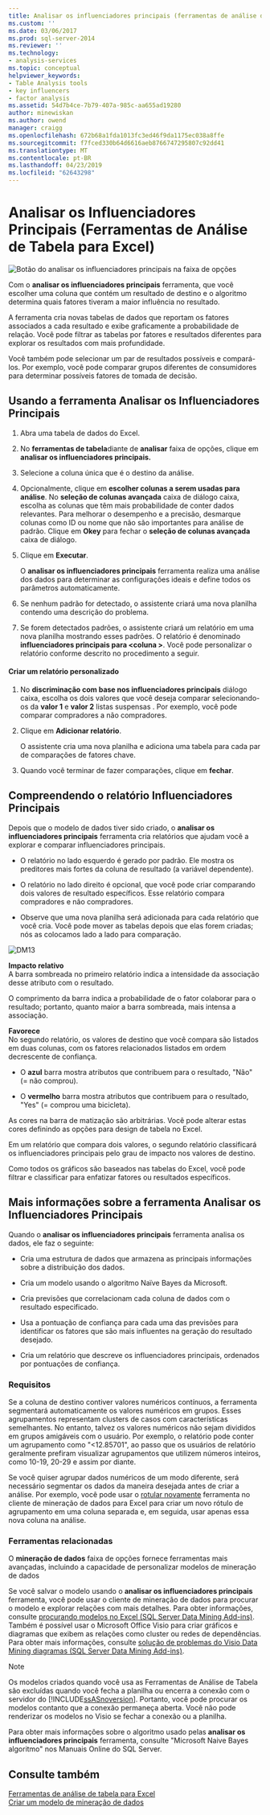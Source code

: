 ```yaml
---
title: Analisar os influenciadores principais (ferramentas de análise de tabela para Excel) | Microsoft Docs
ms.custom: ''
ms.date: 03/06/2017
ms.prod: sql-server-2014
ms.reviewer: ''
ms.technology:
- analysis-services
ms.topic: conceptual
helpviewer_keywords:
- Table Analysis tools
- key influencers
- factor analysis
ms.assetid: 54d7b4ce-7b79-407a-985c-aa655ad19280
author: minewiskan
ms.author: owend
manager: craigg
ms.openlocfilehash: 672b68a1fda1013fc3ed46f9da1175ec038a8ffe
ms.sourcegitcommit: f7fced330b64d6616aeb8766747295807c92dd41
ms.translationtype: MT
ms.contentlocale: pt-BR
ms.lasthandoff: 04/23/2019
ms.locfileid: "62643298"
---
```

# <a name="analyze-key-influencers-table-analysis-tools-for-excel"></a>Analisar os Influenciadores Principais (Ferramentas de Análise de Tabela para Excel)
  ![Botão do analisar os influenciadores principais na faixa de opções](media/tat-aki.gif "botão analisar os influenciadores principais na faixa de opções")  
  
 Com o **analisar os influenciadores principais** ferramenta, que você escolher uma coluna que contém um resultado de destino e o algoritmo determina quais fatores tiveram a maior influência no resultado.  
  
 A ferramenta cria novas tabelas de dados que reportam os fatores associados a cada resultado e exibe graficamente a probabilidade de relação. Você pode filtrar as tabelas por fatores e resultados diferentes para explorar os resultados com mais profundidade.  
  
 Você também pode selecionar um par de resultados possíveis e compará-los. Por exemplo, você pode comparar grupos diferentes de consumidores para determinar possíveis fatores de tomada de decisão.  
  
## <a name="using-the-analyze-key-influencers-tool"></a>Usando a ferramenta Analisar os Influenciadores Principais  
  
1.  Abra uma tabela de dados do Excel.  
  
2.  No **ferramentas de tabela**diante de **analisar** faixa de opções, clique em **analisar os influenciadores principais.**  
  
3.  Selecione a coluna única que é o destino da análise.  
  
4.  Opcionalmente, clique em **escolher colunas a serem usadas para análise**. No **seleção de colunas avançada** caixa de diálogo caixa, escolha as colunas que têm mais probabilidade de conter dados relevantes. Para melhorar o desempenho e a precisão, desmarque colunas como ID ou nome que não são importantes para análise de padrão. Clique em **Okey** para fechar o **seleção de colunas avançada** caixa de diálogo.  
  
5.  Clique em **Executar**.  
  
     O **analisar os influenciadores principais** ferramenta realiza uma análise dos dados para determinar as configurações ideais e define todos os parâmetros automaticamente.  
  
6.  Se nenhum padrão for detectado, o assistente criará uma nova planilha contendo uma descrição do problema.  
  
7.  Se forem detectados padrões, o assistente criará um relatório em uma nova planilha mostrando esses padrões. O relatório é denominado **influenciadores principais para \<coluna >**. Você pode personalizar o relatório conforme descrito no procedimento a seguir.  
  
#### <a name="create-a-custom-report"></a>Criar um relatório personalizado  
  
1.  No **discriminação com base nos influenciadores principais** diálogo caixa, escolha os dois valores que você deseja comparar selecionando-os da **valor 1** e **valor 2** listas suspensas . Por exemplo, você pode comparar compradores a não compradores.  
  
2.  Clique em **Adicionar relatório**.  
  
     O assistente cria uma nova planilha e adiciona uma tabela para cada par de comparações de fatores chave.  
  
3.  Quando você terminar de fazer comparações, clique em **fechar**.  
  
## <a name="understanding-the-key-influencers-report"></a>Compreendendo o relatório Influenciadores Principais  
 Depois que o modelo de dados tiver sido criado, o **analisar os influenciadores principais** ferramenta cria relatórios que ajudam você a explorar e comparar influenciadores principais.  
  
-   O relatório no lado esquerdo é gerado por padrão. Ele mostra os preditores mais fortes da coluna de resultado (a variável dependente).  
  
-   O relatório no lado direito é opcional, que você pode criar comparando dois valores de resultado específicos. Esse relatório compara compradores e não compradores.  
  
-   Observe que uma nova planilha será adicionada para cada relatório que você cria. Você pode mover as tabelas depois que elas forem criadas; nós as colocamos lado a lado para comparação.  
  
 ![DM13](media/dm13-tat-aki-report.gif "DM13")  
  
 **Impacto relativo**  
 A barra sombreada no primeiro relatório indica a intensidade da associação desse atributo com o resultado.  
  
 O comprimento da barra indica a probabilidade de o fator colaborar para o resultado; portanto, quanto maior a barra sombreada, mais intensa a associação.  
  
 **Favorece**  
 No segundo relatório, os valores de destino que você compara são listados em duas colunas, com os fatores relacionados listados em ordem decrescente de confiança.  
  
-   O **azul** barra mostra atributos que contribuem para o resultado, "Não" (= não comprou).  
  
-   O **vermelho** barra mostra atributos que contribuem para o resultado, "Yes" (= comprou uma bicicleta).  
  
 As cores na barra de matização são arbitrárias. Você pode alterar estas cores definindo as opções para design de tabela no Excel.  
  
 Em um relatório que compara dois valores, o segundo relatório classificará os influenciadores principais pelo grau de impacto nos valores de destino.  
  
 Como todos os gráficos são baseados nas tabelas do Excel, você pode filtrar e classificar para enfatizar fatores ou resultados específicos.  
  
## <a name="more-about-the-analyze-key-influencers-tool"></a>Mais informações sobre a ferramenta Analisar os Influenciadores Principais  
 Quando o **analisar os influenciadores principais** ferramenta analisa os dados, ele faz o seguinte:  
  
-   Cria uma estrutura de dados que armazena as principais informações sobre a distribuição dos dados.  
  
-   Cria um modelo usando o algoritmo Naïve Bayes da Microsoft.  
  
-   Cria previsões que correlacionam cada coluna de dados com o resultado especificado.  
  
-   Usa a pontuação de confiança para cada uma das previsões para identificar os fatores que são mais influentes na geração do resultado desejado.  
  
-   Cria um relatório que descreve os influenciadores principais, ordenados por pontuações de confiança.  
  
### <a name="requirements"></a>Requisitos  
 Se a coluna de destino contiver valores numéricos contínuos, a ferramenta segmentará automaticamente os valores numéricos em grupos. Esses agrupamentos representam clusters de casos com características semelhantes. No entanto, talvez os valores numéricos não sejam divididos em grupos amigáveis com o usuário. Por exemplo, o relatório pode conter um agrupamento como "\<12.85701", ao passo que os usuários de relatório geralmente prefiram visualizar agrupamentos que utilizem números inteiros, como 10-19, 20-29 e assim por diante.  
  
 Se você quiser agrupar dados numéricos de um modo diferente, será necessário segmentar os dados da maneira desejada antes de criar a análise. Por exemplo, você pode usar o [rotular novamente](relabel-sql-server-data-mining-add-ins.md) ferramenta no cliente de mineração de dados para Excel para criar um novo rótulo de agrupamento em uma coluna separada e, em seguida, usar apenas essa nova coluna na análise.  
  
### <a name="related-tools"></a>Ferramentas relacionadas  
 O **mineração de dados** faixa de opções fornece ferramentas mais avançadas, incluindo a capacidade de personalizar modelos de mineração de dados  
  
 Se você salvar o modelo usando o **analisar os influenciadores principais** ferramenta, você pode usar o cliente de mineração de dados para procurar o modelo e explorar relações com mais detalhes. Para obter informações, consulte [procurando modelos no Excel &#40;SQL Server Data Mining Add-ins&#41;](browsing-models-in-excel-sql-server-data-mining-add-ins.md). Também é possível usar o Microsoft Office Visio para criar gráficos e diagramas que exibem as relações como cluster ou redes de dependências. Para obter mais informações, consulte [solução de problemas do Visio Data Mining diagramas &#40;SQL Server Data Mining Add-ins&#41;](troubleshooting-visio-data-mining-diagrams-sql-server-data-mining-add-ins.md).  
  
> [!NOTE]  
>  Os modelos criados quando você usa as Ferramentas de Análise de Tabela são excluídas quando você fecha a planilha ou encerra a conexão com o servidor do [!INCLUDE[ssASnoversion](../includes/ssasnoversion-md.md)]. Portanto, você pode procurar os modelos contanto que a conexão permaneça aberta. Você não pode renderizar os modelos no Visio se fechar a conexão ou a planilha.  
  
 Para obter mais informações sobre o algoritmo usado pelas **analisar os influenciadores principais** ferramenta, consulte "Microsoft Naive Bayes algoritmo" nos Manuais Online do SQL Server.  
  
## <a name="see-also"></a>Consulte também  
 [Ferramentas de análise de tabela para Excel](table-analysis-tools-for-excel.md)   
 [Criar um modelo de mineração de dados](creating-a-data-mining-model.md)  
  
  
